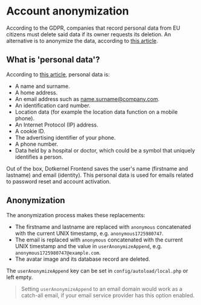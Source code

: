 # Account anonymization

According to the GDPR, companies that record personal data from EU citizens must delete said data if its owner requests its deletion.
An alternative is to anonymize the data, according to [this article](https://commission.europa.eu/law/law-topic/data-protection/reform/rules-business-and-organisations/dealing-citizens/do-we-always-have-delete-personal-data-if-person-asks_en).

## What is 'personal data'?

According to [this article](https://commission.europa.eu/law/law-topic/data-protection/reform/what-personal-data_en), personal data is:

- A name and surname.
- A home address.
- An email address such as name.surname@company.com.
- An identification card number.
- Location data (for example the location data function on a mobile phone).
- An Internet Protocol (IP) address.
- A cookie ID.
- The advertising identifier of your phone.
- A phone number.
- Data held by a hospital or doctor, which could be a symbol that uniquely identifies a person.

Out of the box, Dotkernel Frontend saves the user's name (firstname and lastname) and email (identity).
This personal data is used for emails related to password reset and account activation.

## Anonymization

The anonymization process makes these replacements:

- The firstname and lastname are replaced with `anonymous` concatenated with the current UNIX timestamp, e.g. `anonymous1725980747`.
- The email is replaced with `anonymous` concatenated with the current UNIX timestamp and the value in `userAnonymizeAppend`, e.g. `anonymous1725980747@example.com`.
- The avatar image and its database record are deleted.

The `userAnonymizeAppend` key can be set in `config/autoload/local.php` or left empty.

> Setting `userAnonymizeAppend` to an email domain would work as a catch-all email, if your email service provider has this option enabled.
